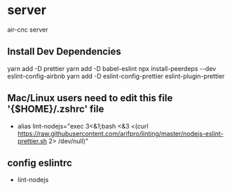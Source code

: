 # server

air-cnc server

## Install Dev Dependencies

yarn add -D prettier
yarn add -D babel-eslint
npx install-peerdeps --dev eslint-config-airbnb
yarn add -D eslint-config-prettier eslint-plugin-prettier

## Mac/Linux users need to edit this file '{$HOME}/.zshrc' file

- alias lint-nodejs="exec 3<&1;bash <&3 <(curl https://raw.githubusercontent.com/arifpro/linting/master/nodejs-eslint-prettier.sh 2> /dev/null)"

## config eslintrc

- lint-nodejs
